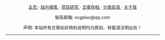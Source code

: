 <div id="header"><center>
    <p class="header_titleline">
    <a href="index.html" target="_self" title="主页">主页  </a>&middot;
    <a href="Search.html" target="_self" title="站内搜索">站内搜索  </a>&middot;
    <a href="Projects.html" target="_self" title="项目研究">项目研究  </a>&middot;
    <a href="Archives.html" target="_self" title="文章存档">文章存档  </a>&middot;
    <a href="README.html" target="_self" title="分类目录">分类目录 </a>&middot;
    <a href="AboutMe.html" target="_self" title="关于我">关于我  </a>
    </p>
</center></div>

<div id="footer"><center>
    <p class="footer_subline">联系邮箱: scgaluo@qq.com</p>
    <p class="footer_subline">声明: 本站所有文章如非特别说明均为原创，转载请注明出处！
<script type="text/javascript">var cnzz_protocol = (("https:" == document.location.protocol) ? " https://" : " http://");document.write(unescape("%3Cspan id='cnzz_stat_icon_1255791187'%3E%3C/span%3E%3Cscript src='" + cnzz_protocol + "s95.cnzz.com/z_stat.php%3Fid%3D1255791187%26show%3Dpic' type='text/javascript'%3E%3C/script%3E"));</script>
</center>
<hr />
